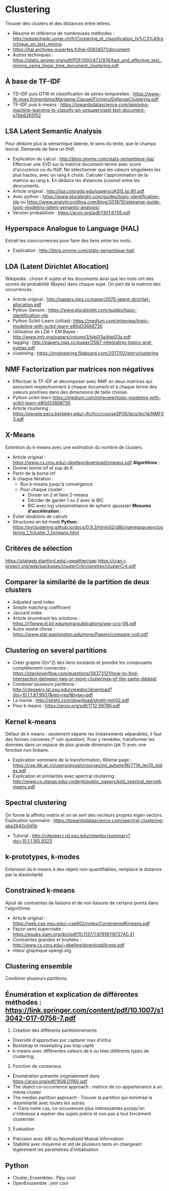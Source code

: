 # Clustering
Trouver des clusters et des distances entre lettres.
* Résume et référence de nombreuses méthodes : http://edutechwiki.unige.ch/fr/Clustering_et_classification_hi%C3%A9rarchique_en_text_mining
* https://hal.archives-ouvertes.fr/hal-00614071/document
* Autres techniques : https://static.aminer.org/pdf/PDF/000/472/974/fast_and_effective_text_mining_using_linear_time_document_clustering.pdf
## À base de TF-IDF
* TD-IDF puis DTW et classification de séries temporelles : https://www-ljk.imag.fr/membres/Marianne.Clausel/Fichiers/DefenseClustering.pdf
* TF-IDF puis k-means : https://towardsdatascience.com/applying-machine-learning-to-classify-an-unsupervised-text-document-e7bb6265f52

## LSA Latent Semantic Analysis
Pour déduire plus la sémantique latente, le sens du texte, que le champs lexical. Demande de faire un tfidf.
* Explication du calcul : http://blog.onyme.com/stats-semantique-lsa/
Effectuer une SVD sur la matrice document-terme avec score d'occurence ou du tfidf. Ne sélectionner que les valeurs singulières les plus hautes, avec un rang k choisi. Calculer l'approximation de la matrice au rang k. En déduire les distances (cosine) entre les deocuments.
* Article original : http://lsa.colorado.edu/papers/JASIS.lsi.90.pdf
* Avec python : https://www.pluralsight.com/guides/topic-identification-nlp ou https://www.analyticsvidhya.com/blog/2018/10/stepwise-guide-topic-modeling-latent-semantic-analysis/
* Version probabiliste : https://arxiv.org/pdf/1301.6705.pdf

## Hyperspace Analogue to Language (HAL)
Extrait les cooccurrences pour faire des liens entre les mots.
* Explication : http://blog.onyme.com/stats-semantique-hal/

## LDA (Latent Dirichlet Allocation)
Wikipedia : choisir K sujets et les documents ainsi que les mots ont des scores de probabilité (Bayes) dans chaque sujet. On part de la matrice des occurrences.
* Article original : http://papers.nips.cc/paper/2070-latent-dirichlet-allocation.pdf
* Python Gensim :  https://www.pluralsight.com/guides/topic-identification-nlp
* Python Scikit-Learn (utilisé):  https://medium.com/mlreview/topic-modeling-with-scikit-learn-e80d33668730
* Utilisation de LDA + EM Bayes : http://www.jmlr.org/papers/volume3/blei03a/blei03a.pdf
* tagging :  http://papers.nips.cc/paper/2587-integrating-topics-and-syntax.pdf
* clustreing : https://engineering.flipboard.com/2017/02/storyclustering

## NMF Factorization par matrices non négatives
* Effectuer le TF-IDF et décomposer avec NMF en deux matrices qui associent respectivement à chaque document et à chaque terme des valeurs positives dans des dimensions de taille choisie.
* Python scikit learn https://medium.com/mlreview/topic-modeling-with-scikit-learn-e80d33668730
* Article clustering :   https://people.eecs.berkeley.edu/~jfc/hcc/courseSP05/lecs/lec14/NMF03.pdf

## X-Means
Extention du k-means avec une estimation du nombre de clusters.
* Article original : https://www.cs.cmu.edu/~dpelleg/download/xmeans.pdf
**Algorithme** :
* Donner borne inf et sup de K
* Partir de la borne inf
* A chaque itération :
    * Run k-means jusqu'à convergence
    * Pour chaque cluster :
        * Diviser en 2 et faire 2-means
        * Décider de garder 1 ou 2 avec le BIC
        * BIC avec log vraissmeblance de spheric gaussian
**Mesures d'accélération** :
* Éviter doublons de calculs
* Structures en kd-treeb
**Python** :
https://pyclustering.github.io/docs/0.9.3/html/d2/d8b/namespacepyclustering_1_1cluster_1_1xmeans.html

## Critères de sélection
https://statweb.stanford.edu/~gwalther/gap
https://cran.r-project.org/web/packages/clusterCrit/vignettes/clusterCrit.pdf

## Comparer la similarité de la partition de deux clusters
* Adjusted rand index
* Simple matching coefficient
* Jaccard index
* Article énumérant les solutions : https://i11www.iti.kit.edu/extra/publications/ww-cco-06.pdf
* Autre meme chose : https://www.stat.washington.edu/mmp/Papers/compare-colt.pdf

## Clustering on several partitions
* Créer graphe O(n^2) des liens existants et prendre les composants complètement connectés : https://stackoverflow.com/questions/58373121/how-to-find-intersection-between-two-or-more-clusterings-of-the-same-dataset
* Combiner plusieurs partitions : http://citeseerx.ist.psu.edu/viewdoc/download?doi=10.1.1.87.9937&rep=rep1&type=pdf
* La meme  : http://strehl.com/download/strehl-jmlr02.pdf
* Pour k means : https://arxiv.org/pdf/1712.08786.pdf

## Kernel k-means
Défaut de k means : seulement séparer les linéairements séparables, il faut des formes convexes (* voir question). Pour y remédier, transformer les données dans un espace de plus grande dimension (pk ?) avec une fonction non linéaire.
* Explication sommaire de la transformation, 60eme page : https://cse.iitk.ac.in/users/piyush/courses/ml_autumn16/771A_lec10_slides.pdf
* Explication et similarités avec spectral clustering : http://www.cs.utexas.edu/~inderjit/public_papers/kdd_spectral_kernelkmeans.pdf

## Spectral clustering
On forme la affinity matrix et on se sert des vecteurs propres eigen vectors. Explication sommaire : https://towardsdatascience.com/spectral-clustering-aba2640c0d5b
* Tutorial : http://citeseerx.ist.psu.edu/viewdoc/summary?doi=10.1.1.165.9323

## k-prototypes, k-modes
Extension du k-means à des objets non-quantifiables, remplace la distance par la dissimilarité

## Constrained k-means
Ajout de contraintes de liaisons et de non liaisons de certains points dans l'algorithme.
* Article original : https://web.cse.msu.edu/~cse802/notes/ConstrainedKmeans.pdf
* Façon semi supervisée : https://epubs.siam.org/doi/pdf/10.1137/1.9781611972740.31
* Contraintes grandes et bruitées : http://www.cs.cmu.edu/~dpelleg/download/lcvqe.pdf
* mteur graphique opengl.org

## Clustering ensemble
Combiner plusieurs partitions.
##  Énumération et explication de différentes méthodes : https://link.springer.com/content/pdf/10.1007/s13042-017-0756-7.pdf
1. Création des différents partitionnements
 * Diversité d'approches pur capturer max d'infos
 * Bootstrap et resampling pas trop capté
 * k-means avec différentes valeurs de k ou bien diiférents types de clustering,
2. Fonction de consensus
* Énumération présente orignialement dans https://arxiv.org/pdf/1606.01160.pdf
* The object co-occurrence approach : matrice de co-appartenance à un même cluster
* The median partition approach : Trouver la partition qui minimise la dissimilarité avec toutes les autres.
* -> Dans notre cas, co-occurences plus intéressantes puisqu'on s'intéresse à repérer des sujets précis et non pas à tout forcément clusteriser.
3. Évaluation   
* Précision avec ARI ou Normalized Mutual Information
* Stabilité avec moyenne et std de plusieurs tests en changeant légèrement les paramètres d'initialisation

## Python
* Cluster_Ensembles : Pipy cool
* OpenEnssemble : jmlr cool
